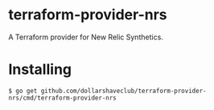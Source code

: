 # terraform-provider-nrs

A Terraform provider for New Relic Synthetics.

# Installing

```
$ go get github.com/dollarshaveclub/terraform-provider-nrs/cmd/terraform-provider-nrs
```
